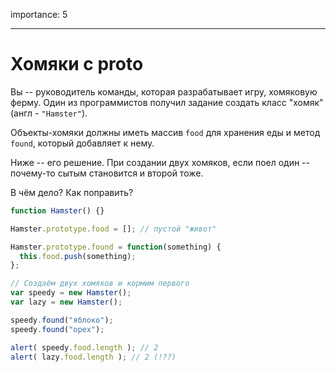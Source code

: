 importance: 5

---

# Хомяки с __proto__

Вы -- руководитель команды, которая разрабатывает игру, хомяковую ферму. Один из программистов получил задание создать класс "хомяк" (англ - `"Hamster"`).

Объекты-хомяки должны иметь массив `food` для хранения еды и метод `found`, который добавляет к нему.

Ниже -- его решение. При создании двух хомяков, если поел один -- почему-то сытым становится и второй тоже.

В чём дело? Как поправить?

```js run
function Hamster() {}

Hamster.prototype.food = []; // пустой "живот"

Hamster.prototype.found = function(something) {
  this.food.push(something);
};

// Создаём двух хомяков и кормим первого
var speedy = new Hamster();
var lazy = new Hamster();

speedy.found("яблоко");
speedy.found("орех");

alert( speedy.food.length ); // 2
alert( lazy.food.length ); // 2 (!??)
```

